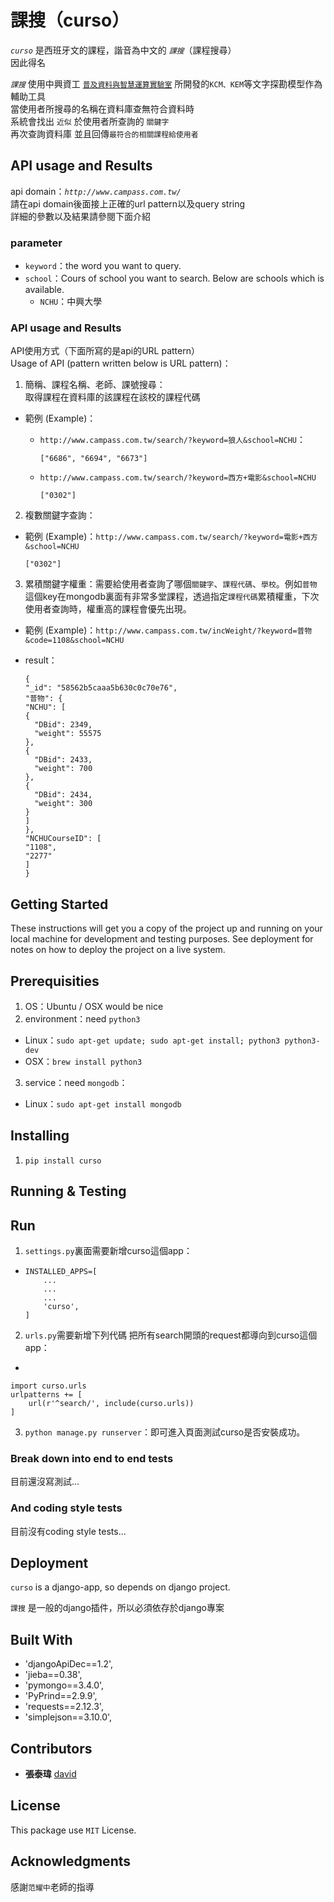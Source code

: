 # 課搜（curso）

*`curso`* 是西班牙文的課程，諧音為中文的 *`課搜`*（課程搜尋）  
因此得名

*`課搜`* 使用中興資工 [`普及資料與智慧運算實驗室`](http://web.nchu.edu.tw/~yfan/) 所開發的`KCM、KEM`等文字探勘模型作為輔助工具  
當使用者所搜尋的名稱在資料庫查無符合資料時  
系統會找出 `近似` 於使用者所查詢的 `關鍵字`   
再次查詢資料庫  並且回傳`最符合的相關課程給使用者`

## API usage and Results

api domain：*`http://www.campass.com.tw/`*  
請在api domain後面接上正確的url pattern以及query string  
詳細的參數以及結果請參閱下面介紹

### parameter

* `keyword`：the word you want to query.
* `school`：Cours of school you want to search. Below are schools which is available.
  * `NCHU`：中興大學

### API usage and Results

API使用方式（下面所寫的是api的URL pattern）<br>
Usage of API (pattern written below is URL pattern)：

1. 簡稱、課程名稱、老師、課號搜尋：  
取得課程在資料庫的該課程在該校的課程代碼

  - 範例 (Example)：
    - `http://www.campass.com.tw/search/?keyword=狼人&school=NCHU`：

        ```
        ["6686", "6694", "6673"]
        ```
    - `http://www.campass.com.tw/search/?keyword=西方+電影&school=NCHU`

      ```
      ["0302"]
      ```

2. 複數關鍵字查詢：

  - 範例 (Example)：`http://www.campass.com.tw/search/?keyword=電影+西方&school=NCHU`

    ```
    ["0302"]
    ```

3. 累積關鍵字權重：需要給使用者查詢了哪個`關鍵字`、`課程代碼`、`學校`。例如`普物`這個key在mongodb裏面有非常多堂課程，透過指定`課程代碼`累積權重，下次使用者查詢時，權重高的課程會優先出現。

  - 範例 (Example)：`http://www.campass.com.tw/incWeight/?keyword=普物&code=1108&school=NCHU`
  - result：

    ```
    {
    "_id": "58562b5caaa5b630c0c70e76",
    "普物": {
    "NCHU": [
    {
      "DBid": 2349,
      "weight": 55575
    },
    {
      "DBid": 2433,
      "weight": 700
    },
    {
      "DBid": 2434,
      "weight": 300
    }
    ]
    },
    "NCHUCourseID": [
    "1108",
    "2277"
    ]
    }
    ```

## Getting Started

These instructions will get you a copy of the project up and running on your local machine for development and testing purposes. See deployment for notes on how to deploy the project on a live system.

## Prerequisities

1. OS：Ubuntu / OSX would be nice
2. environment：need `python3`

  - Linux：`sudo apt-get update; sudo apt-get install; python3 python3-dev`
  - OSX：`brew install python3`

3. service：need `mongodb`：

  - Linux：`sudo apt-get install mongodb`

## Installing

1. `pip install curso`

## Running & Testing

## Run

1. `settings.py`裏面需要新增curso這個app：
  * ```
    INSTALLED_APPS=[
        ...
        ...
        ...
        'curso',
    ]
    ```
2. `urls.py`需要新增下列代碼  把所有search開頭的request都導向到curso這個app：
  *
  ```
  import curso.urls
  urlpatterns += [
      url(r'^search/', include(curso.urls))
  ]
  ```

3. `python manage.py runserver`：即可進入頁面測試curso是否安裝成功。

### Break down into end to end tests

目前還沒寫測試...

### And coding style tests

目前沒有coding style tests...

## Deployment

`curso` is a django-app, so depends on django project.

`課搜` 是一般的django插件，所以必須依存於django專案

## Built With

- 'djangoApiDec==1.2',
- 'jieba==0.38',
- 'pymongo==3.4.0',
- 'PyPrind==2.9.9',
- 'requests==2.12.3',
- 'simplejson==3.10.0',

## Contributors

- **張泰瑋** [david](https://github.com/david30907d)

## License

This package use `MIT` License.

## Acknowledgments

感謝`范耀中`老師的指導
